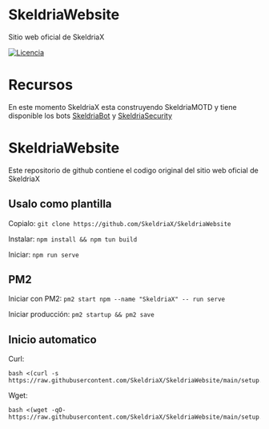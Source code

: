 # SkeldriaWebsite
Sitio web oficial de SkeldriaX

[![Licencia](https://img.shields.io/github/license/SkeldriaX/SkeldriaWebsite)](https://github.com/SkeldriaX/SkeldriaWebsite/blob/main/LICENSE)

# Recursos

En este momento SkeldriaX esta construyendo SkeldriaMOTD y tiene disponible los bots [SkeldriaBot](https://github.com/SkeldriaX/SkeldriaBot) y [SkeldriaSecurity](https://github.com/SkeldriaX/SkeldriaSecurity)

# SkeldriaWebsite
Este repositorio de github contiene el codigo original del sitio web oficial de SkeldriaX

## Usalo como plantilla

Copialo:
```git clone https://github.com/SkeldriaX/SkeldriaWebsite```

Instalar:
```npm install && npm tun build```

Iniciar:
```npm run serve```

## PM2

Iniciar con PM2:
```pm2 start npm --name "SkeldriaX" -- run serve```

Iniciar producción:
```pm2 startup && pm2 save```

## Inicio automatico

Curl:
```
bash <(curl -s https://raw.githubusercontent.com/SkeldriaX/SkeldriaWebsite/main/setup.sh)
```

Wget:
```
bash <(wget -qO- https://raw.githubusercontent.com/SkeldriaX/SkeldriaWebsite/main/setup.sh)

```
